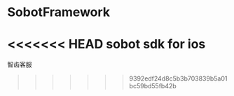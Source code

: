 # SobotFramework
<<<<<<< HEAD
sobot sdk for ios
=======
智齿客服
>>>>>>> 9392edf24d8c5b3b703839b5a01bc59bd55fb42b
